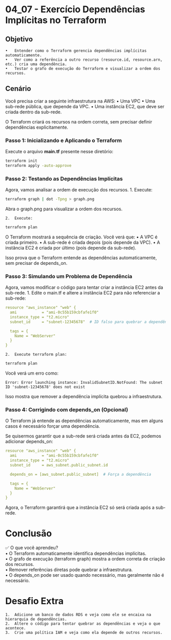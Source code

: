 # 04_07 - Exercício Dependências Implícitas no Terraform

## Objetivo
	•	Entender como o Terraform gerencia dependências implícitas automaticamente.
	•	Ver como a referência a outro recurso (resource.id, resource.arn, etc.) cria uma dependência.
	•	Testar o grafo de execução do Terraform e visualizar a ordem dos recursos.

## Cenário

Você precisa criar a seguinte infraestrutura na AWS:
	•	Uma VPC
	•	Uma sub-rede pública, que depende da VPC.
	•	Uma instância EC2, que deve ser criada dentro da sub-rede.

O Terraform criará os recursos na ordem correta, sem precisar definir dependências explicitamente.

### Passo 1: Inicializando e Aplicando o Terraform
Execute o arquivo **main.tf** presente nesse diretório:
```bash
terraform init
terraform apply -auto-approve
```

### Passo 2: Testando as Dependências Implícitas

Agora, vamos analisar a ordem de execução dos recursos.
	1.	Execute:
```bash
terraform graph | dot -Tpng > graph.png
```
Abra o graph.png para visualizar a ordem dos recursos.

	2.	Execute:
```bash
terraform plan
```

O Terraform mostrará a sequência de criação. Você verá que:
	•	A VPC é criada primeiro.
	•	A sub-rede é criada depois (pois depende da VPC).
	•	A instância EC2 é criada por último (pois depende da sub-rede).

Isso prova que o Terraform entende as dependências automaticamente, sem precisar de depends_on.

### Passo 3: Simulando um Problema de Dependência

Agora, vamos modificar o código para tentar criar a instância EC2 antes da sub-rede.
	1.	Edite o main.tf e altere a instância EC2 para não referenciar a sub-rede:
```yaml
resource "aws_instance" "web" {
  ami           = "ami-0c55b159cbfafe1f0"
  instance_type = "t2.micro"
  subnet_id     = "subnet-12345678"  # ID falso para quebrar a dependência

  tags = {
    Name = "WebServer"
  }
}
```

	2.	Execute terraform plan:
```bash
terraform plan
```

Você verá um erro como:  
```
Error: Error launching instance: InvalidSubnetID.NotFound: The subnet ID 'subnet-12345678' does not exist
```
Isso mostra que remover a dependência implícita quebrou a infraestrutura.

### Passo 4: Corrigindo com depends_on (Opcional)

O Terraform já entende as dependências automaticamente, mas em alguns casos é necessário forçar uma dependência.

Se quisermos garantir que a sub-rede será criada antes da EC2, podemos adicionar depends_on:
```yaml
resource "aws_instance" "web" {
  ami           = "ami-0c55b159cbfafe1f0"
  instance_type = "t2.micro"
  subnet_id     = aws_subnet.public_subnet.id

  depends_on = [aws_subnet.public_subnet]  # Força a dependência

  tags = {
    Name = "WebServer"
  }
}
```
Agora, o Terraform garantirá que a instância EC2 só será criada após a sub-rede.

# Conclusão

✅ O que você aprendeu?  
	•	O Terraform automaticamente identifica dependências implícitas.  
	•	O grafo de execução (terraform graph) mostra a ordem correta de criação dos recursos.  
	•	Remover referências diretas pode quebrar a infraestrutura.  
	•	O depends_on pode ser usado quando necessário, mas geralmente não é necessário.  

# Desafio Extra
	1.	Adicione um banco de dados RDS e veja como ele se encaixa na hierarquia de dependências.  
	2.	Altere o código para tentar quebrar as dependências e veja o que acontece.  
	3.	Crie uma política IAM e veja como ela depende de outros recursos.  

